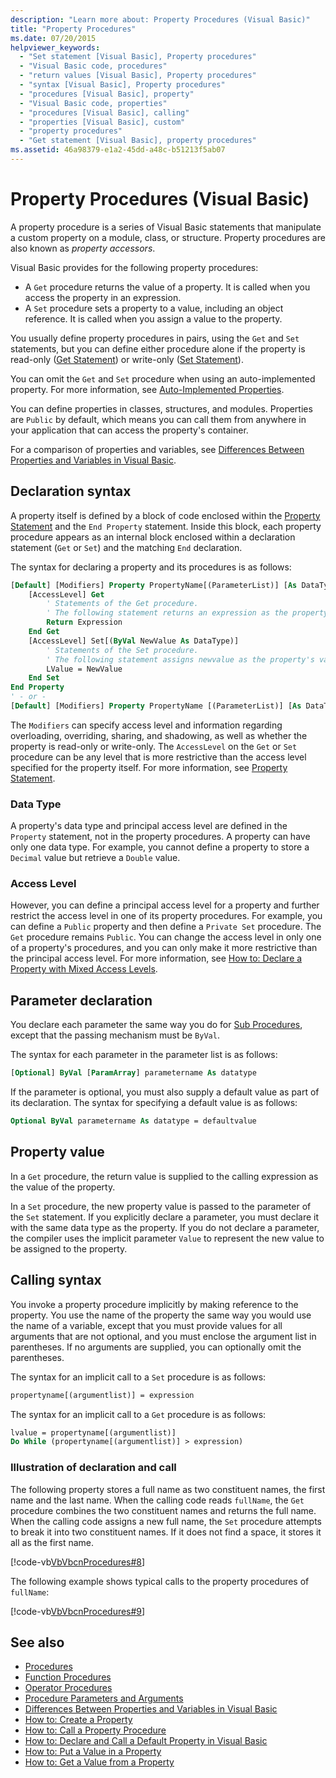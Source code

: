 ```yaml
---
description: "Learn more about: Property Procedures (Visual Basic)"
title: "Property Procedures"
ms.date: 07/20/2015
helpviewer_keywords: 
  - "Set statement [Visual Basic], Property procedures"
  - "Visual Basic code, procedures"
  - "return values [Visual Basic], Property procedures"
  - "syntax [Visual Basic], Property procedures"
  - "procedures [Visual Basic], property"
  - "Visual Basic code, properties"
  - "procedures [Visual Basic], calling"
  - "properties [Visual Basic], custom"
  - "property procedures"
  - "Get statement [Visual Basic], property procedures"
ms.assetid: 46a98379-e1a2-45dd-a48c-b51213f5ab07
---
```

# Property Procedures (Visual Basic)

A property procedure is a series of Visual Basic statements that manipulate a custom property on a module, class, or structure. Property procedures are also known as *property accessors*.

Visual Basic provides for the following property procedures:

- A `Get` procedure returns the value of a property. It is called when you access the property in an expression.
- A `Set` procedure sets a property to a value, including an object reference. It is called when you assign a value to the property.

You usually define property procedures in pairs, using the `Get` and `Set` statements, but you can define either procedure alone if the property is read-only ([Get Statement](../../../language-reference/statements/get-statement.md)) or write-only ([Set Statement](../../../language-reference/statements/set-statement.md)).

You can omit the `Get` and `Set` procedure when using an auto-implemented property. For more information, see [Auto-Implemented Properties](./auto-implemented-properties.md).

You can define properties in classes, structures, and modules. Properties are `Public` by default, which means you can call them from anywhere in your application that can access the property's container.

For a comparison of properties and variables, see [Differences Between Properties and Variables in Visual Basic](differences-between-properties-and-variables.md).

## Declaration syntax

A property itself is defined by a block of code enclosed within the [Property Statement](../../../language-reference/statements/property-statement.md) and the `End Property` statement. Inside this block, each property procedure appears as an internal block enclosed within a declaration statement (`Get` or `Set`) and the matching `End` declaration.

The syntax for declaring a property and its procedures is as follows:

```vb
[Default] [Modifiers] Property PropertyName[(ParameterList)] [As DataType]
    [AccessLevel] Get
        ' Statements of the Get procedure.
        ' The following statement returns an expression as the property's value.
        Return Expression
    End Get
    [AccessLevel] Set[(ByVal NewValue As DataType)]
        ' Statements of the Set procedure.
        ' The following statement assigns newvalue as the property's value.
        LValue = NewValue
    End Set
End Property
' - or -
[Default] [Modifiers] Property PropertyName [(ParameterList)] [As DataType]
```

The `Modifiers` can specify access level and information regarding overloading, overriding, sharing, and shadowing, as well as whether the property is read-only or write-only. The `AccessLevel` on the `Get` or `Set` procedure can be any level that is more restrictive than the access level specified for the property itself. For more information, see [Property Statement](../../../language-reference/statements/property-statement.md).

### Data Type

A property's data type and principal access level are defined in the `Property` statement, not in the property procedures. A property can have only one data type. For example, you cannot define a property to store a `Decimal` value but retrieve a `Double` value.

### Access Level

However, you can define a principal access level for a property and further restrict the access level in one of its property procedures. For example, you can define a `Public` property and then define a `Private Set` procedure. The `Get` procedure remains `Public`. You can change the access level in only one of a property's procedures, and you can only make it more restrictive than the principal access level. For more information, see [How to: Declare a Property with Mixed Access Levels](how-to-declare-a-property-with-mixed-access-levels.md).

## Parameter declaration

You declare each parameter the same way you do for [Sub Procedures](sub-procedures.md), except that the passing mechanism must be `ByVal`.

The syntax for each parameter in the parameter list is as follows:

```vb
[Optional] ByVal [ParamArray] parametername As datatype
```

If the parameter is optional, you must also supply a default value as part of its declaration. The syntax for specifying a default value is as follows:

```vb
Optional ByVal parametername As datatype = defaultvalue
```

## Property value

In a `Get` procedure, the return value is supplied to the calling expression as the value of the property.

In a `Set` procedure, the new property value is passed to the parameter of the `Set` statement. If you explicitly declare a parameter, you must declare it with the same data type as the property. If you do not declare a parameter, the compiler uses the implicit parameter `Value` to represent the new value to be assigned to the property.

## Calling syntax

You invoke a property procedure implicitly by making reference to the property. You use the name of the property the same way you would use the name of a variable, except that you must provide values for all arguments that are not optional, and you must enclose the argument list in parentheses. If no arguments are supplied, you can optionally omit the parentheses.

The syntax for an implicit call to a `Set` procedure is as follows:

```vb
propertyname[(argumentlist)] = expression
```

The syntax for an implicit call to a `Get` procedure is as follows:

```vb
lvalue = propertyname[(argumentlist)]
Do While (propertyname[(argumentlist)] > expression)
```

### Illustration of declaration and call

The following property stores a full name as two constituent names, the first name and the last name. When the calling code reads `fullName`, the `Get` procedure combines the two constituent names and returns the full name. When the calling code assigns a new full name, the `Set` procedure attempts to break it into two constituent names. If it does not find a space, it stores it all as the first name.

[!code-vb[VbVbcnProcedures#8](~/samples/snippets/visualbasic/VS_Snippets_VBCSharp/VbVbcnProcedures/VB/Class1.vb#8)]

The following example shows typical calls to the property procedures of `fullName`:

[!code-vb[VbVbcnProcedures#9](~/samples/snippets/visualbasic/VS_Snippets_VBCSharp/VbVbcnProcedures/VB/Class1.vb#9)]

## See also

- [Procedures](index.md)
- [Function Procedures](function-procedures.md)
- [Operator Procedures](operator-procedures.md)
- [Procedure Parameters and Arguments](procedure-parameters-and-arguments.md)
- [Differences Between Properties and Variables in Visual Basic](differences-between-properties-and-variables.md)
- [How to: Create a Property](how-to-create-a-property.md)
- [How to: Call a Property Procedure](how-to-call-a-property-procedure.md)
- [How to: Declare and Call a Default Property in Visual Basic](how-to-declare-and-call-a-default-property.md)
- [How to: Put a Value in a Property](how-to-put-a-value-in-a-property.md)
- [How to: Get a Value from a Property](how-to-get-a-value-from-a-property.md)
